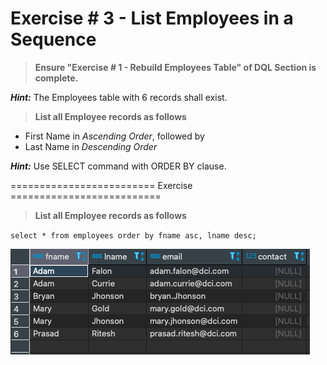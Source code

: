 # Exercise # 3 - List Employees in a Sequence

> **Ensure "Exercise # 1 - Rebuild Employees Table" of DQL Section is complete.**

***Hint:*** The Employees table with 6 records shall exist.

> **List all Employee records as follows**

- First Name in *Ascending Order*, followed by
- Last Name in *Descending Order*
 
 ***Hint:*** Use SELECT command with ORDER BY clause. 
 
 ========================= Exercise ==========================
 
 > **List all Employee records as follows**

`select * from employees order by fname asc, lname desc;`

![Screenshot](AscOrder.png)




